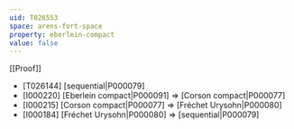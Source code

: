```yaml
---
uid: T026553
space: arens-fort-space
property: eberlein-compact
value: false
---
```

[[Proof]]

* [T026144] [sequential|P000079]
* [I000220] [Eberlein compact|P000091] => [Corson compact|P000077]
* [I000215] [Corson compact|P000077] => [Fréchet Urysohn|P000080]
* [I000184] [Fréchet Urysohn|P000080] => [sequential|P000079]

